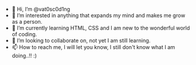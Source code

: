 - 👋 Hi, I’m @vat0sc0d1ng
- 👀 I’m interested in anything that expands my mind and makes me grow as a person. 
- 🌱 I’m currently learning HTML, CSS and I am new to the wonderful world of coding. 
- 💞️ I’m looking to collaborate on, not yet I am still learning.
- 📫 How to reach me, I will let you know, I still don't know what I am doing..!! :)

<!---
vat0sc0d1ng/vat0sc0d1ng is a ✨ special ✨ repository because its `README.md` (this file) appears on your GitHub profile.
You can click the Preview link to take a look at your changes.
--->
